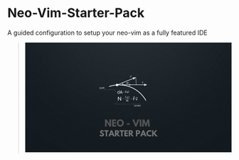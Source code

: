 # Neo-Vim-Starter-Pack
A guided configuration  to setup your neo-vim as a fully featured IDE

>![Project Banner](./Images/Repo-Banner.png)

